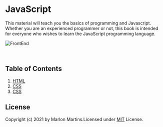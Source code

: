 # JavaScript
This material will teach you the basics of programming and Javascript. Whether you are an experienced programmer or not, this book is intended for everyone who wishes to learn the JavaScript programming language.

![FrontEnd][frontend]

[frontend]:https://i.redd.it/8iq3jlyl8q781.png

<br>

## Table of Contents

1. [HTML](https://github.com/mmartins23/javascript/tree/main/JavaScript%20Section%201%20-%20Fundamentals)
2. [CSS](https://github.com/mmartins23/javascript/tree/main/JavaScript%20Section%202%20-%20Decision%20Making)
3. [CSS](https://github.com/mmartins23/javascript/tree/main/JavaScript%20Section%202%20-%20Decision%20Making)


## License
Copyright (c) 2021 by Marlon Martins.Licensed under [MIT](https://choosealicense.com/licenses/mit/) License.
